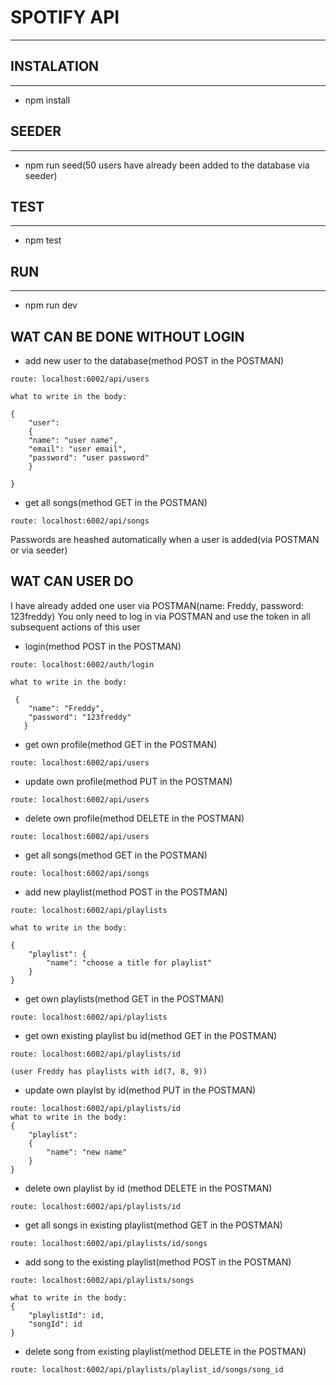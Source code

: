 # SPOTIFY API
  -----
## INSTALATION
  -----

- npm install

##  SEEDER 
  -----
- npm run seed(50 users have already been added to the database via seeder)  

## TEST 
  -----
- npm test

## RUN 
  -----
- npm run dev

## WAT CAN BE DONE WITHOUT LOGIN 

- add new user to the database(method POST in the POSTMAN)
```
route: localhost:6002/api/users

what to write in the body: 

{ 
    "user":
    {
    "name": "user name",
    "email": "user email",
    "password": "user password"
    }
    
}
```
- get all songs(method GET in the POSTMAN)
```
route: localhost:6002/api/songs

```
Passwords are heashed automatically when a user is added(via POSTMAN or via seeder)

## WAT CAN USER DO

I have already added one user via POSTMAN(name: Freddy, password: 123freddy)
You only need to log in via POSTMAN and use the token in all subsequent actions of this user

- login(method POST in the POSTMAN)
```
route: localhost:6002/auth/login

what to write in the body:

 {
    "name": "Freddy",
    "password": "123freddy" 
   }

```
- get own profile(method GET in the POSTMAN)
```
route: localhost:6002/api/users
```

- update own profile(method PUT in the POSTMAN)
```
route: localhost:6002/api/users
```

- delete own profile(method DELETE in the POSTMAN)
```
route: localhost:6002/api/users
```

- get all songs(method GET in the POSTMAN)
```
route: localhost:6002/api/songs

```
- add new playlist(method POST in the POSTMAN)
```
route: localhost:6002/api/playlists

what to write in the body:

{
    "playlist": {
        "name": "choose a title for playlist"
    }
}

```

- get own playlists(method GET in the POSTMAN)
```
route: localhost:6002/api/playlists

```
- get own existing playlist bu id(method GET in the POSTMAN)
```
route: localhost:6002/api/playlists/id

(user Freddy has playlists with id(7, 8, 9))

```
- update own playlst by id(method PUT in the POSTMAN)
```
route: localhost:6002/api/playlists/id
what to write in the body: 
{
    "playlist":
    {
        "name": "new name"
    }
}

```

- delete own playlist by id (method DELETE in the POSTMAN)
```
route: localhost:6002/api/playlists/id

```

- get all songs in existing playlist(method GET in the POSTMAN)
```
route: localhost:6002/api/playlists/id/songs
```

- add song to the existing playlist(method POST in the POSTMAN)
```
route: localhost:6002/api/playlists/songs

what to write in the body: 
{
    "playlistId": id,
    "songId": id
}

```

- delete song from existing playlist(method DELETE in the POSTMAN)
```
route: localhost:6002/api/playlists/playlist_id/songs/song_id

```







